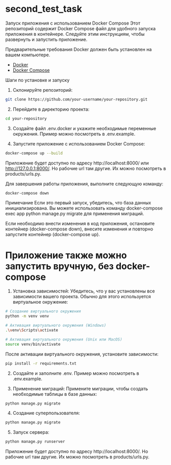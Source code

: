 # second_test_task

Запуск приложения с использованием Docker Compose
Этот репозиторий содержит Docker Compose файл для удобного запуска приложения в контейнере. Следуйте этим инструкциям, чтобы развернуть и запустить приложение.

Предварительные требования
Docker должен быть установлен на вашем компьютере.

- [Docker](https://docs.docker.com/get-docker/)
- [Docker Compose](https://docs.docker.com/compose/install/)

Шаги по установке и запуску
1. Склонируйте репозиторий:

  ```bash
  git clone https://github.com/your-username/your-repository.git
  ```

2. Перейдите в директорию проекта:

  ```bash
  cd your-repository
  ```

3. Создайте файл .env.docker и укажите необходимые переменные окружения. Пример можно посмотреть в .env.example.
 

4. Запустите приложение с использованием Docker Compose:

  ```bash
  docker-compose up --build
  ```

Приложение будет доступно по адресу http://localhost:8000/ или http://127.0.0.1:8000/. Но рабочие url там другие. Их можно посмотреть в products/urls.py.

Для завершения работы приложения, выполните следующую команду:

  ```bash
  docker-compose down
  ```

Примечание
Если это первый запуск, убедитесь, что база данных инициализирована. Вы можете использовать команду docker-compose exec app python manage.py migrate для применения миграций.

Если необходимо внести изменения в код приложения, остановите контейнер (docker-compose down), внесите изменения и повторно запустите контейнер (docker-compose up).

# Приложение также можно запустить вручную, без docker-compose
1. Установка зависимостей:
Убедитесь, что у вас установлены все зависимости вашего проекта. Обычно для этого используется виртуальное окружение:
  
  ```bash
  # Создание виртуального окружения
  python -m venv venv
  
  # Активация виртуального окружения (Windows)
  .\venv\Scripts\activate
  
  # Активация виртуального окружения (Unix или MacOS)
  source venv/bin/activate
  ```

После активации виртуального окружения, установите зависимости:

  ```bash
  pip install -r requirements.txt
  ```

2. Создайте и заполните .env. Пример можно посмотреть в .env.example.


3. Применение миграций:
Примените миграции, чтобы создать необходимые таблицы в базе данных:

  ```bash
  python manage.py migrate
  ```

4. Создание суперпользователя:

  ```bash
  python manage.py migrate
  ```

5. Запуск сервера:

  ```bash
  python manage.py runserver
  ```

Приложение будет доступно по адресу http://localhost:8000/. Но рабочие url там другие. Их можно посмотреть в products/urls.py.

